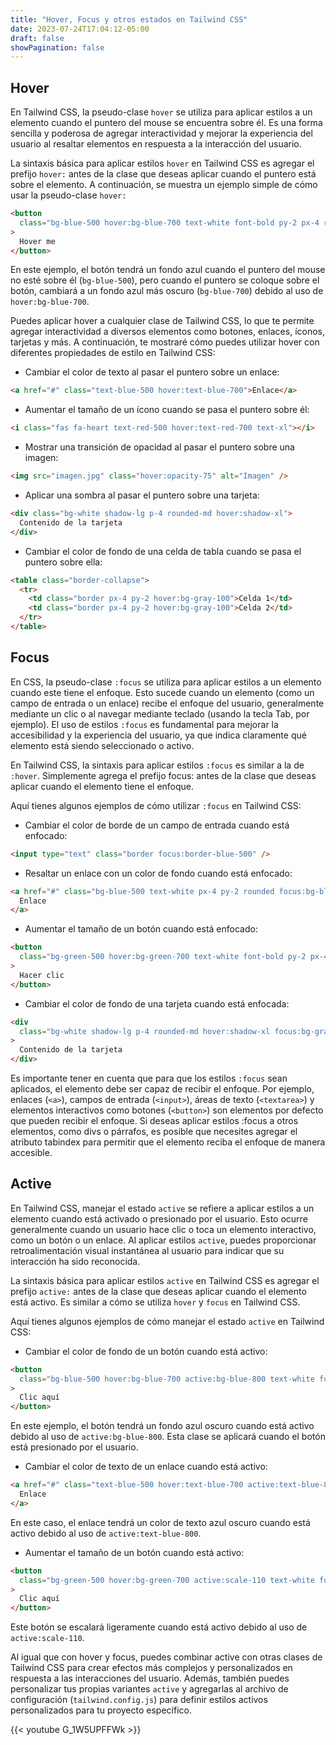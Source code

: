 ```yaml
---
title: "Hover, Focus y otros estados en Tailwind CSS"
date: 2023-07-24T17:04:12-05:00
draft: false
showPagination: false
---
```


## Hover

En Tailwind CSS, la pseudo-clase `hover` se utiliza para aplicar estilos a un elemento cuando el puntero del mouse se encuentra sobre él. Es una forma sencilla y poderosa de agregar interactividad y mejorar la experiencia del usuario al resaltar elementos en respuesta a la interacción del usuario.

La sintaxis básica para aplicar estilos `hover` en Tailwind CSS es agregar el prefijo `hover:` antes de la clase que deseas aplicar cuando el puntero está sobre el elemento. A continuación, se muestra un ejemplo simple de cómo usar la pseudo-clase `hover:`

```html
<button
  class="bg-blue-500 hover:bg-blue-700 text-white font-bold py-2 px-4 rounded"
>
  Hover me
</button>
```

En este ejemplo, el botón tendrá un fondo azul cuando el puntero del mouse no esté sobre él (`bg-blue-500`), pero cuando el puntero se coloque sobre el botón, cambiará a un fondo azul más oscuro (`bg-blue-700`) debido al uso de `hover:bg-blue-700`.

Puedes aplicar hover a cualquier clase de Tailwind CSS, lo que te permite agregar interactividad a diversos elementos como botones, enlaces, íconos, tarjetas y más. A continuación, te mostraré cómo puedes utilizar hover con diferentes propiedades de estilo en Tailwind CSS:

- Cambiar el color de texto al pasar el puntero sobre un enlace:

```html
<a href="#" class="text-blue-500 hover:text-blue-700">Enlace</a>
```

- Aumentar el tamaño de un ícono cuando se pasa el puntero sobre él:

```html
<i class="fas fa-heart text-red-500 hover:text-red-700 text-xl"></i>
```

- Mostrar una transición de opacidad al pasar el puntero sobre una imagen:

```html
<img src="imagen.jpg" class="hover:opacity-75" alt="Imagen" />
```

- Aplicar una sombra al pasar el puntero sobre una tarjeta:

```html
<div class="bg-white shadow-lg p-4 rounded-md hover:shadow-xl">
  Contenido de la tarjeta
</div>
```

- Cambiar el color de fondo de una celda de tabla cuando se pasa el puntero sobre ella:

```html
<table class="border-collapse">
  <tr>
    <td class="border px-4 py-2 hover:bg-gray-100">Celda 1</td>
    <td class="border px-4 py-2 hover:bg-gray-100">Celda 2</td>
  </tr>
</table>
```

## Focus

En CSS, la pseudo-clase `:focus` se utiliza para aplicar estilos a un elemento cuando este tiene el enfoque. Esto sucede cuando un elemento (como un campo de entrada o un enlace) recibe el enfoque del usuario, generalmente mediante un clic o al navegar mediante teclado (usando la tecla Tab, por ejemplo). El uso de estilos `:focus` es fundamental para mejorar la accesibilidad y la experiencia del usuario, ya que indica claramente qué elemento está siendo seleccionado o activo.

En Tailwind CSS, la sintaxis para aplicar estilos `:focus` es similar a la de `:hover`. Simplemente agrega el prefijo focus: antes de la clase que deseas aplicar cuando el elemento tiene el enfoque.

Aquí tienes algunos ejemplos de cómo utilizar `:focus` en Tailwind CSS:

- Cambiar el color de borde de un campo de entrada cuando está enfocado:

```html
<input type="text" class="border focus:border-blue-500" />
```

- Resaltar un enlace con un color de fondo cuando está enfocado:

```html
<a href="#" class="bg-blue-500 text-white px-4 py-2 rounded focus:bg-blue-700">
  Enlace
</a>
```

- Aumentar el tamaño de un botón cuando está enfocado:

```html
<button
  class="bg-green-500 hover:bg-green-700 text-white font-bold py-2 px-4 rounded focus:scale-110"
>
  Hacer clic
</button>
```

- Cambiar el color de fondo de una tarjeta cuando está enfocada:

```html
<div
  class="bg-white shadow-lg p-4 rounded-md hover:shadow-xl focus:bg-gray-100"
>
  Contenido de la tarjeta
</div>
```

Es importante tener en cuenta que para que los estilos `:focus` sean aplicados, el elemento debe ser capaz de recibir el enfoque. Por ejemplo, enlaces (`<a>`), campos de entrada (`<input>`), áreas de texto (`<textarea>`) y elementos interactivos como botones (`<button>`) son elementos por defecto que pueden recibir el enfoque. Si deseas aplicar estilos :focus a otros elementos, como divs o párrafos, es posible que necesites agregar el atributo tabindex para permitir que el elemento reciba el enfoque de manera accesible.

## Active

En Tailwind CSS, manejar el estado `active` se refiere a aplicar estilos a un elemento cuando está activado o presionado por el usuario. Esto ocurre generalmente cuando un usuario hace clic o toca un elemento interactivo, como un botón o un enlace. Al aplicar estilos `active`, puedes proporcionar retroalimentación visual instantánea al usuario para indicar que su interacción ha sido reconocida.

La sintaxis básica para aplicar estilos `active` en Tailwind CSS es agregar el prefijo `active:` antes de la clase que deseas aplicar cuando el elemento está activo. Es similar a cómo se utiliza `hover` y `focus` en Tailwind CSS.

Aquí tienes algunos ejemplos de cómo manejar el estado `active` en Tailwind CSS:

- Cambiar el color de fondo de un botón cuando está activo:

```html
<button
  class="bg-blue-500 hover:bg-blue-700 active:bg-blue-800 text-white font-bold py-2 px-4 rounded"
>
  Clic aquí
</button>
```

En este ejemplo, el botón tendrá un fondo azul oscuro cuando está activo debido al uso de `active:bg-blue-800`. Esta clase se aplicará cuando el botón está presionado por el usuario.

- Cambiar el color de texto de un enlace cuando está activo:

```html
<a href="#" class="text-blue-500 hover:text-blue-700 active:text-blue-800">
  Enlace
</a>
```

En este caso, el enlace tendrá un color de texto azul oscuro cuando está activo debido al uso de `active:text-blue-800`.

- Aumentar el tamaño de un botón cuando está activo:

```html
<button
  class="bg-green-500 hover:bg-green-700 active:scale-110 text-white font-bold py-2 px-4 rounded"
>
  Clic aquí
</button>
```

Este botón se escalará ligeramente cuando está activo debido al uso de `active:scale-110`.

Al igual que con hover y focus, puedes combinar active con otras clases de Tailwind CSS para crear efectos más complejos y personalizados en respuesta a las interacciones del usuario. Además, también puedes personalizar tus propias variantes ``active`` y agregarlas al archivo de configuración (``tailwind.config.js``) para definir estilos activos personalizados para tu proyecto específico.

{{< youtube G_1W5UPFFWk >}}